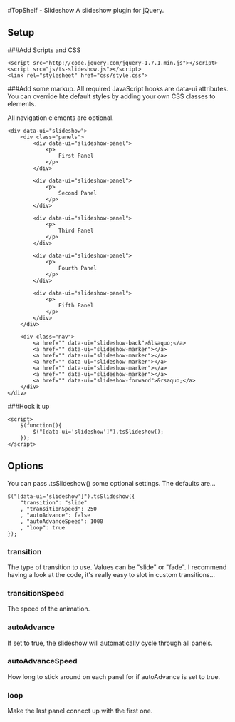 #TopShelf - Slideshow
A slideshow plugin for jQuery.

## Setup
###Add Scripts and CSS

    <script src="http://code.jquery.com/jquery-1.7.1.min.js"></script>
    <script src="js/ts-slideshow.js"></script>
    <link rel="stylesheet" href="css/style.css">

###Add some markup.
All required JavaScript hooks are data-ui attributes. You can override hte default styles by adding your own CSS classes to elements.

All navigation elements are optional.

    <div data-ui="slideshow">
        <div class="panels">
            <div data-ui="slideshow-panel">
                <p>
                    First Panel
                </p>
            </div>
            
            <div data-ui="slideshow-panel">
                <p>
                    Second Panel
                </p>
            </div>

            <div data-ui="slideshow-panel">
                <p>
                    Third Panel
                </p>
            </div>

            <div data-ui="slideshow-panel">
                <p>
                    Fourth Panel
                </p>
            </div>

            <div data-ui="slideshow-panel">
                <p>
                    Fifth Panel
                </p>
            </div>
        </div>

        <div class="nav">
            <a href="" data-ui="slideshow-back">&lsaquo;</a>
            <a href="" data-ui="slideshow-marker"></a>
            <a href="" data-ui="slideshow-marker"></a>
            <a href="" data-ui="slideshow-marker"></a>
            <a href="" data-ui="slideshow-marker"></a>
            <a href="" data-ui="slideshow-marker"></a>
            <a href="" data-ui="slideshow-forward">&rsaquo;</a>
        </div>
    </div>

###Hook it up

    <script>
        $(function(){
            $("[data-ui='slideshow']").tsSlideshow();
        });
    </script>

## Options
You can pass .tsSlideshow() some optional settings. The defaults are...

    $("[data-ui='slideshow']").tsSlideshow({
        "transition": "slide"
        , "transitionSpeed": 250
        , "autoAdvance": false
        , "autoAdvanceSpeed": 1000
        , "loop": true
    });

### transition
The type of transition to use. Values can be "slide" or "fade". I recommend having a look at the code, it's really easy to slot in custom transitions...

### transitionSpeed
The speed of the animation.

### autoAdvance
If set to true, the slideshow will automatically cycle through all panels.

### autoAdvanceSpeed
How long to stick around on each panel for if autoAdvance is set to true.

### loop
Make the last panel connect up with the first one.